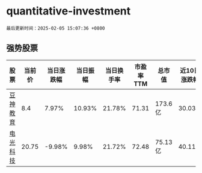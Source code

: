 # quantitative-investment

`最后更新时间：2025-02-05 15:07:36 +0800`

## 强势股票

|股票|当前价|当日涨跌幅|当日振幅|当日换手率|市盈率TTM|总市值|近10日涨跌幅|
|----|----|----|----|----|----|----|----|
|[豆神教育](https://xueqiu.com/S/SZ300010)|8.4|7.97%|10.93%|21.78%|71.31|173.6亿|30.03%|
|[电光科技](https://xueqiu.com/S/SZ002730)|20.75|-9.98%|9.98%|21.72%|72.48|75.13亿|40.11%|
